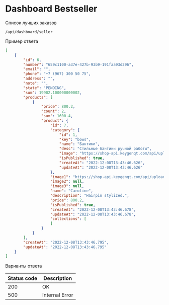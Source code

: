 Dashboard Bestseller
===================

Список лучших заказов

```shell title="Method <span class='color-method'>GET</span>"
/api/dashboard/seller
```



Пример ответа

```json title="Response <span class='color-200'>200</span>"
[
    {
        "id": 6,
        "number": "659c1100-a37e-427b-93b9-191faa93d296",
        "email": "",
        "phone": "+7 (967) 300 50 75",
        "address": "",
        "note": "",
        "state": "PENDING",
        "sum": 19902.100000000002,
        "products": [
            {
                "price": 800.2,
                "count": 2,
                "sum": 1600.4,
                "product": {
                    "id": 7,
                    "category": {
                        "id": 1,
                        "key": "bows",
                        "name": "Бантики",
                        "desc": "Стильные бантики ручной работы",
                        "image": "https://shop-api.keygenqt.com/api/uploads/99959269-6122-47f9-a383-00f5e6c5b657.png",
                        "isPublished": true,
                        "createAt": "2022-12-08T13:43:46.626",
                        "updateAt": "2022-12-08T13:43:46.626"
                    },
                    "image1": "https://shop-api.keygenqt.com/api/uploads/2e303c28-aa4e-4a00-95d8-4ed3c0d3545a.png",
                    "image2": null,
                    "image3": null,
                    "name": "Caroline",
                    "description": "Hairpin stylized.",
                    "price": 800.2,
                    "isPublished": true,
                    "createAt": "2022-12-08T13:43:46.678",
                    "updateAt": "2022-12-08T13:43:46.678",
                    "collections": [
                    ]
                }
            }
        ],
        "createAt": "2022-12-08T13:43:46.795",
        "updateAt": "2022-12-08T13:43:46.795"
    }
]
```

Варианты ответа

| Status code                          | Description    |
|--------------------------------------|----------------|
| <span class='color-200'>200</span>   | OK             |
| <span class='color-error'>500</span> | Internal Error |